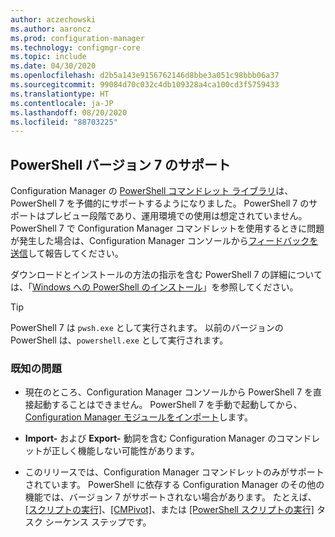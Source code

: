 ```yaml
---
author: aczechowski
ms.author: aaroncz
ms.prod: configuration-manager
ms.technology: configmgr-core
ms.topic: include
ms.date: 04/30/2020
ms.openlocfilehash: d2b5a143e9156762146d8bbe3a051c98bbb06a37
ms.sourcegitcommit: 99084d70c032c4db109328a4ca100cd3f5759433
ms.translationtype: HT
ms.contentlocale: ja-JP
ms.lasthandoff: 08/20/2020
ms.locfileid: "88703225"
---
```

## <a name="support-for-powershell-version-7"></a><a name="bkmk_pwsh7"></a> PowerShell バージョン 7 のサポート

<!--6023299-->

Configuration Manager の [PowerShell コマンドレット ライブラリ](/powershell/sccm/overview?view=sccm-ps)は、PowerShell 7 を予備的にサポートするようになりました。 PowerShell 7 のサポートはプレビュー段階であり、運用環境での使用は想定されていません。 PowerShell 7 で Configuration Manager コマンドレットを使用するときに問題が発生した場合は、Configuration Manager コンソールから[フィードバックを送信](../../technical-preview-2003.md#bkmk_feedback)して報告してください。

ダウンロードとインストールの方法の指示を含む PowerShell 7 の詳細については、「[Windows への PowerShell のインストール](/powershell/scripting/install/installing-powershell-core-on-windows?view=powershell-7)」を参照してください。

> [!TIP]
> PowerShell 7 は `pwsh.exe` として実行されます。 以前のバージョンの PowerShell は、`powershell.exe` として実行されます。

### <a name="known-issues"></a>既知の問題

- 現在のところ、Configuration Manager コンソールから PowerShell 7 を直接起動することはできません。 PowerShell 7 を手動で起動してから、[Configuration Manager モジュールをインポート](/powershell/sccm/overview?view=sccm-ps#import-the-configuration-manager-powershell-module)します。

- **Import-** および **Export-** 動詞を含む Configuration Manager のコマンドレットが正しく機能しない可能性があります。

- このリリースでは、Configuration Manager コマンドレットのみがサポートされています。 PowerShell に依存する Configuration Manager のその他の機能では、バージョン 7 がサポートされない場合があります。 たとえば、[[スクリプトの実行]](../../../../../apps/deploy-use/create-deploy-scripts.md)、[[CMPivot]](../../../../servers/manage/cmpivot.md)、または [[PowerShell スクリプトの実行]](../../../../../osd/understand/task-sequence-steps.md#BKMK_RunPowerShellScript) タスク シーケンス ステップです。